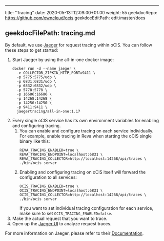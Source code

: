 * * *

title: "Tracing"
date: 2020-05-13T12:09:00+01:00
weight: 55
geekdocRepo: <https://github.com/owncloud/ocis>
geekdocEditPath: edit/master/docs

## geekdocFilePath: tracing.md

By default, we use [Jaeger](https://www.jaegertracing.io) for request tracing within oCIS. You can follow these steps
to get started:

1.  Start Jaeger by using the all-in-one docker image:
    ```console
    docker run -d --name jaeger \
      -e COLLECTOR_ZIPKIN_HTTP_PORT=9411 \
      -p 5775:5775/udp \
      -p 6831:6831/udp \
      -p 6832:6832/udp \
      -p 5778:5778 \
      -p 16686:16686 \
      -p 14268:14268 \
      -p 14250:14250 \
      -p 9411:9411 \
      jaegertracing/all-in-one:1.17
    ```
2.  Every single oCIS service has its own environment variables for enabling and configuring tracing.
    1.  You can enable and configure tracing on each service individually. For example, enable tracing
        in Reva when starting the oCIS single binary like this:
        ```console
        REVA_TRACING_ENABLED=true \
        REVA_TRACING_ENDPOINT=localhost:6831 \
        REVA_TRACING_COLLECTOR=http://localhost:14268/api/traces \
        ./bin/ocis server
        ```
    2.  Enabling and configuring tracing on oCIS itself will forward the configuration to all services:
        ```console
        OCIS_TRACING_ENABLED=true \
        OCIS_TRACING_ENDPOINT=localhost:6831 \
        OCIS_TRACING_COLLECTOR=http://localhost:14268/api/traces \
        ./bin/ocis server
        ```
        If you want to set individual tracing configuration for each service, make sure to set
        `OCIS_TRACING_ENABLED=false`.
3.  Make the actual request that you want to trace.
4.  Open up the [Jaeger UI](http://localhost:16686) to analyze request traces.

For more information on Jaeger, please refer to their [Documentation](https://www.jaegertracing.io/docs/1.17/).
